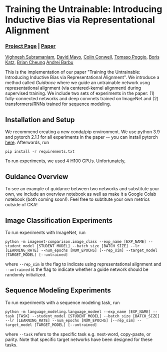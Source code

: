 # Training the Untrainable: Introducing Inductive Bias via Representational Alignment
### [Project Page](https://untrainable-networks.github.io) | [Paper]()

[Vighnesh Subramaniam](https://vsubramaniam851.github.io/),
[David Mayo](http://david-mayo.com/),
[Colin Conwell](https://colinconwell.github.io/),
[Tomaso Poggio](https://poggio-lab.mit.edu/people/tomaso-poggio),
[Boris Katz](https://people.csail.mit.edu/boris/boris.html),
[Brian Cheung](https://briancheung.github.io/)
[Andrei Barbu](http://0xab.com/)

This is the implementation of our paper "Training the Untrainable: Introducing Inductive Bias via Representational Alignment". We introduce a method called *Guidance* where we guide an untrainable network usng representational alignment (via centered-kernel alignment) during supervised training. We include two sets of experiments in the paper: (1) fully-connected networks and deep convnets trained on ImageNet and (2) transformers/RNNs trained for sequence modeling.

## Installation and Setup
We recommend creating a new conda/pip environment. We use python 3.9 and pytorch 2.1.1 for all experiments in the paper -- you can install pytorch [here](https://pytorch.org). Afterwards, run
```
pip install -r requirements.txt
```

To run experiments, we used 4 H100 GPUs. Unfortunately, 

## Guidance Overview
To see an example of guidance between two networks and substitute your own, we include an overview notebook as well as make it a Google Colab notebook (both coming soon!). Feel free to subtitute your own metrics outside of CKA!

## Image Classification Experiments
To run experiments with ImageNet, run
```
python -m imagenet-comparison.image_class --exp_name [EXP_NAME] --student_model [STUDENT_MODEL] --batch_size [BATCH_SIZE] --lr [LEARNING_RATE] --num_epochs [NUM_EPOCHS] [--rep_sim] --target_model [TARGET_MODEL] [--untrained]
```

where `--rep_sim` is the flag to indicate using representational alignment and `--untrained` is the flag to indicate whether a guide network should be randomly initialized.

## Sequence Modeling Experiments
To run experiments with a sequence modeling task, run
```
python -m language_modeling.language_modeel --exp_name [EXP_NAME] --task [TASK] --student_model [STUDENT_MODEL] --batch_size [BATCH_SIZE] --lr [LEARNING_RATE] --num_epochs [NUM_EPOCHS] [--rep_sim] --target_model [TARGET_MODEL] [--untrained]
```

where `--task` refers to the specific task e.g. next-word, copy-paste, or parity. Note that specific target networks have been designed for these tasks.